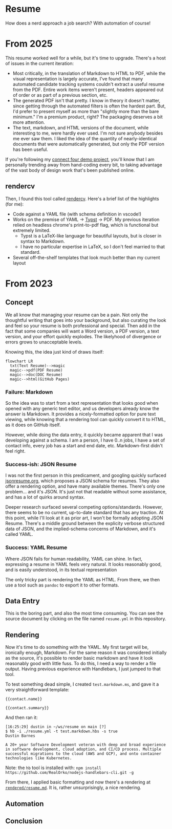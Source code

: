 # Resume
How does a nerd approach a job search? With automation of course!

# From 2025
This resume worked well for a while, but it's time to upgrade. There's a host of issues in the current iteration: 

- Most critically, in the translation of Markdown to HTML to PDF, while the visual representation is largely accurate, I've found that many automated candidate tracking systems couldn't extract a useful resume from the PDF. Entire work items weren't present, headers appeared out of order or as part of a previous section, etc.
- The generated PDF isn't that pretty. I know in theory it doesn't matter, since getting through the automated filters is often the hardest part. But, I'd prefer to present myself as more than "slightly more than the bare minimum." I'm a premium product, right? The packaging deserves a bit more attention.
- The text, markdown, and HTML versions of the document, while interesting to me, were hardly ever used. I'm not sure anybody besides me ever saw them. I liked the idea of the quantity of nearly-identical documents that were automatically generated, but only the PDF version has been useful. 

If you're following my [connect four demo project](https://github.com/dustinbarnes/connect-four-demo), you'll know that I am personally trending away from hand-coding every bit, to taking advantage of the vast body of design work that's been published online.

## rendercv

Then, I found this tool called [rendercv](https://github.com/rendercv/rendercv). Here's a brief list of the highlights (for me): 

- Code against a YAML file (with schema definition in vscode!)
- Works on the premise of YAML -> [Typst](https://github.com/typst/typst) -> PDF. My previous iteration relied on headless chrome's print-to-pdf flag, which is functional but extremely limited. 
  - Typst is a LaTeX-like language for beautiful layouts, but is closer in syntax to Markdown.
  - I have no particular expertise in LaTeX, so I don't feel married to that standard. 
- Several off-the-shelf templates that look much better than my current layout



# From 2023

## Concept
We all know that managing your resume can be a pain. Not only the thoughtful writing that goes into your background, but also curating the look and feel so your resume is both professional and special. Then add in the fact that some companies will want a Word version, a PDF version, a text version, and your effort quickly explodes. The likelyhood of divergence or errors grows to unacceptable levels. 

Knowing this, the idea just kind of draws itself:

```mermaid
flowchart LR
  txt(Text Resume)-->magic
  magic-->pdf(PDF Resume)
  magic-->doc(DOC Resume)
  magic-->html(GitHub Pages)
```

### Failure: Markdown
So the idea was to start from a text representation that looks good when opened with any generic text editor, and us developers already know the answer is Markdown. It provides a nicely-formatted option for pure text viewing, while knowing that a rendering tool can quickly convert it to HTML, as it does on GitHub itself. 

However, while doing the data entry, it quickly became apparent that I was developing against a schema. I am a person, I have 0..n jobs, I have a set of contact info, every job has a start and end date, etc. Markdown-first didn't feel right. 

### Success-ish: JSON Resume
I was not the first person in this predicament, and googling quickly surfaced [jsonresume.org](https://jsonresume.org/), which proposes a JSON schema for resumes. They also offer a rendering option, and have many available themes. There's only one problem... and it's JSON. It's just not that readable without some assistance, and has a lot of quirks around syntax. 

Deeper research surfaced several competing options/standards. However, there seems to be no current, up-to-date standard that has any traction. At this point, while I'll look at it as prior art, I won't be formally adopting JSON Resume. There's a middle ground between the explicity verbose structured data of JSON, and the implied-schema concerns of Markdown, and it's called YAML. 

### Success: YAML Resume
Where JSON fails for human readability, YAML can shine. In fact, expressing a resume in YAML feels very natural. It looks reasonably good, and is easily understood, in its textual representation

The only tricky part is rendering the YAML as HTML. From there, we then use a tool such as `pandoc` to export it to other formats.

## Data Entry
This is the boring part, and also the most time consuming. You can see the source document by clicking on the file named `resume.yml` in this repository.

## Rendering
Now it's time to do something with the YAML. My first target will be, ironically enough, Markdown. For the same reason it was considered initially as the source, it's possible to render basic markdown and have it look reasonably good with little fuss. To do this, I need a way to render a file output. Having previous experience with Handlebars, I just jumped to that tool. 

To test something dead simple, I created `test.markdown.ms`, and gave it a very straightforward template:

```
{{contact.name}}

{{contact.summary}}
```

And then ran it:

```
[16:25:29] dustin in ~/ws/resume on main [?]
$ hb -i ./resume.yml -t test.markdown.hbs -s true
Dustin Barnes

A 20+ year Software Development veteran with deep and broad experience
in software development, cloud adoption, and CI/CD process. Multiple 
successful migrations to the cloud (AWS and GCP), and onto container
technologies like Kubernetes.
```

Note: the `hb` tool is installed with: `npm install https://github.com/RealOrko/nodejs-handlebars-cli.git -g`

From there, I applied basic formatting and now there's a rendering at [`rendered/resume.md`](https://github.com/dustinbarnes/resume/blob/main/rendered/resume.md). It is, rather unsurprisingly, a nice rendering. 


## Automation

## Conclusion
